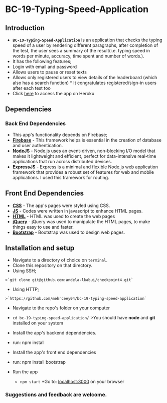# BC-19-Typing-Speed-Application

## Introduction
*  **`BC-19-Typing-Speed-Application`** is an application that checks the typing speed of a user by rendering different paragraphs, after completion of the test, the user sees a summary of the result(i.e. typing speed in words per minute, accuracy, time spent and number of words.).
*  It has the following features;
  *  Login with email and password
  *  Allows users to pause or reset texts
  *  Allows only registered users to view details of the leaderboard (which also has a search function)
    *  It congratulates registered/sign-in users after each test too
*  Click [here](https://bc-19-typing-speed-app.herokuapp.com/) to access the app on Heroku

## Dependencies

### Back End Dependencies
*  This app's functionality depends on Firebase;
  *  **[Firebase](https://console.firebase.google.com/)** - This framework helps is essential in the creation of  database and user authentication.
  *  **[NodeJS](https://nodejs.org/)** - Node.js uses an event-driven, non-blocking I/O model that makes it lightweight and efficient, perfect for data-intensive real-time applications that run across distributed devices.
  *  **[ExpressJS](https://expressjs.com/)** - Express is a minimal and flexible Node.js web application framework that provides a robust set of features for web and mobile applications. I used this framework for routing.


## Front End Dependencies
*  **[CSS](https://www.w3schools.com/css/)** - The app's pages were styled using CSS.
*  **[JS](https://nodejs.org/)** - Codes were written in javascript to enhance HTML pages. 
*  **[HTML](https://html.com/)** - HTML was used to create the web pages
*  **[jQuery](http://jquery.com/)** - jQuery was used to manipulate the HTML pages, to make things easy to use and faster.
*  **[Bootstrap](https://getbootstrap.com//)** - Bootstrap was used to design web pages.

## Installation and setup
*  Navigate to a directory of choice on `terminal`.
*  Clone this repository on that directory.
  *  Using SSH;

    >`git clone git@github.com:andela-lkabui/checkpoint4.git`

  *  Using HTTP;

    >`https://github.com/mehrceey04/bc-19-typing-speed-application`

*  Navigate to the repo's folder on your computer
  *  `cd bc-19-typing-speed-application/`
    >You should have **node** and **git** installed on your system
*  Install the app's backend dependencies. 
  *  run: npm install
*  Install the app's front end dependencies
  *  run: npm install bootstrap

* Run the app
  *  `npm start`
  *Go to: [localhost:3000](localhost:3000) on your browser

### Suggestions and feedback are welcome.
 